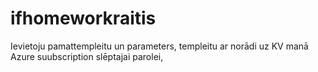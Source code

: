 # ifhomeworkraitis

Ievietoju pamattempleitu un parameters, templeitu ar norādi uz KV manā Azure suubscription slēptajai parolei, 
